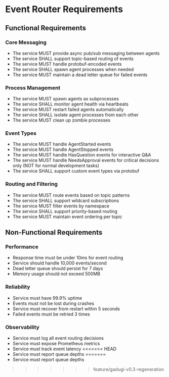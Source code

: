 # Event Router Requirements

## Functional Requirements

### Core Messaging
- The service MUST provide async pub/sub messaging between agents
- The service SHALL support topic-based routing of events
- The service MUST handle protobuf-encoded events
- The service SHALL spawn agent processes when needed
- The service MUST maintain a dead letter queue for failed events

### Process Management
- The service MUST spawn agents as subprocesses
- The service SHALL monitor agent health via heartbeats
- The service MUST restart failed agents automatically
- The service SHALL isolate agent processes from each other
- The service MUST clean up zombie processes

### Event Types
- The service MUST handle AgentStarted events
- The service MUST handle AgentStopped events
- The service MUST handle HasQuestion events for interactive Q&A
- The service MUST handle NeedsApproval events for critical decisions only (NOT for normal development tasks)
- The service SHALL support custom event types via protobuf

### Routing and Filtering
- The service MUST route events based on topic patterns
- The service SHALL support wildcard subscriptions
- The service MUST filter events by namespace
- The service SHALL support priority-based routing
- The service MUST maintain event ordering per topic

## Non-Functional Requirements

### Performance
- Response time must be under 10ms for event routing
- Service should handle 10,000 events/second
- Dead letter queue should persist for 7 days
- Memory usage should not exceed 500MB

### Reliability
- Service must have 99.9% uptime
- Events must not be lost during crashes
- Service must recover from restart within 5 seconds
- Failed events must be retried 3 times

### Observability
- Service must log all event routing decisions
- Service must expose Prometheus metrics
- Service must track event latency
<<<<<<< HEAD
- Service must report queue depths
=======
- Service must report queue depths
>>>>>>> feature/gadugi-v0.3-regeneration
